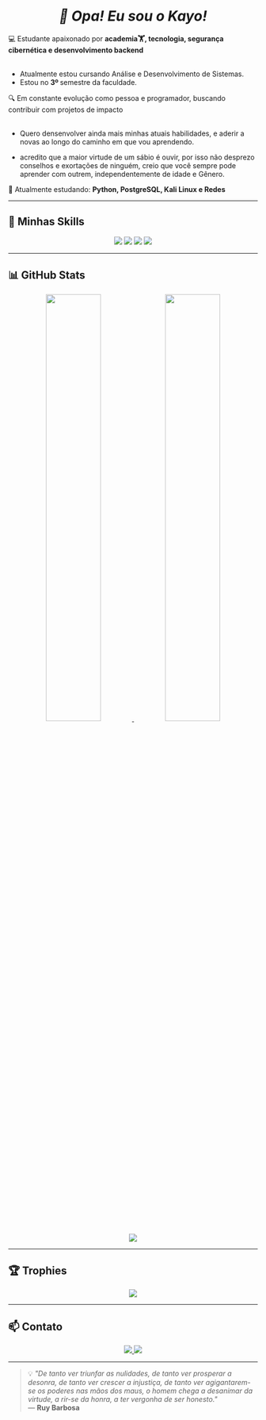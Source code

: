 <h1 align="center"><i><b>👋 Opa! Eu sou o Kayo!</b></i></h1>

<p>
  💻 Estudante apaixonado por <strong>academia🏋️, tecnologia, segurança cibernética e desenvolvimento backend</strong><br><br>

  - Atualmente estou cursando Análise e Desenvolvimento de Sistemas.
  - Estou no <strong> 3º </strong> semestre da faculdade.

  🔍 Em constante evolução como pessoa e programador, 
  buscando contribuir com projetos de impacto<br><br>
  
- <p> Quero densenvolver ainda mais minhas atuais habilidades, e aderir a novas ao longo do caminho em que vou aprendendo.</p>
- <p>acredito que a maior virtude de um sábio é ouvir, por isso não desprezo conselhos e exortações de ninguém, creio que você sempre pode aprender com outrem, independentemente de idade e Gênero.</p>
  

 🌱 Atualmente estudando: 
  <strong>Python, PostgreSQL, Kali Linux e Redes</strong>
 </p>


---

## 🚀 Minhas Skills

<p align="center">
  <img src="https://img.shields.io/badge/Python-%233776AB.svg?style=for-the-badge&logo=python&logoColor=white"/>
  <img src="https://img.shields.io/badge/PostgreSQL-%23316192.svg?style=for-the-badge&logo=postgresql&logoColor=white"/>
  <img src="https://img.shields.io/badge/Kali_Linux-557C94?style=for-the-badge&logo=kalilinux&logoColor=white"/>
  <img src="https://img.shields.io/badge/JavaScript-%23F7DF1E.svg?style=for-the-badge&logo=javascript&logoColor=black"/>
</p>

---

## 📊 GitHub Stats

<div align="center">

<a href="https://github.com/Kayozii">
  <img width="47%" src="https://github-readme-stats.vercel.app/api?username=Kayozii&show_icons=true&theme=tokyonight&hide_border=true" />
</a>

<a href="https://github.com/Kayozii">
  <img width="47%" src="https://github-readme-stats.vercel.app/api/top-langs/?username=Kayozii&layout=compact&theme=tokyonight&hide_border=true" />
</a>

<br><br>

<a href="https://github.com/Kayozii">
  <img src="https://streak-stats.demolab.com?user=Kayozii&theme=tokyonight&hide_border=true&date_format=j%20M%5B%20Y%5D" />
</a>

</div>

---

## 🏆 Trophies

<p align="center">
  <img src="https://github-profile-trophy.vercel.app/?username=Kayozii&theme=tokyonight&column=3&margin-w=15&margin-h=15" />
</p>

---

## 📫 Contato

<p align="center">
  <a href="#" onclick="window.location.href = 'mailto:' + ['kayogti93','gmail.com'].join('@')">
    <img src="https://img.shields.io/badge/-Email-D14836?style=for-the-badge&logo=gmail&logoColor=white"/>
  </a>
  <a href="https://www.linkedin.com/in/kaio-la%C3%A9rcio-1b1aa7322/">
    <img src="https://img.shields.io/badge/-LinkedIn-blue?style=for-the-badge&logo=linkedin&logoColor=white"/>
  </a>
</p>

---

> 💡 *"De tanto ver triunfar as nulidades, de tanto ver prosperar a desonra, de tanto ver crescer a injustiça, de tanto ver agigantarem-se os poderes nas mãos dos maus, o homem chega a desanimar da virtude, a rir-se da honra, a ter vergonha de ser honesto."*  
> — **Ruy Barbosa**
